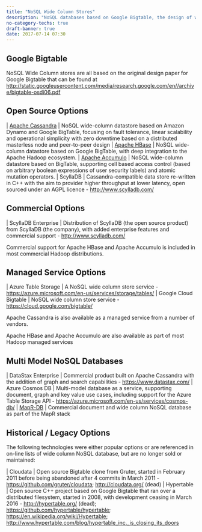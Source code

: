```yaml
---
title: "NoSQL Wide Column Stores"
description: "NoSQL databases based on Google Bigtable, the design of which was published in a paper in 2006.  Often described as a sparse, distributed multi-dimensional sorted map (or key value store) - cells being referenced by a row and column key plus a timestamp or version (with columns arranged into column families), support for the names and formats of columns varying from row to row (within fixed column families), and architectures supporting massive horizontal scalability.  Also called extensible record stores, and occasionally NoSQL column stores (although this definition is slightly inaccurate and confuses these technologies with more general purpose database columnar storage).  Common functionality includes low latency high throughput reads and writes, scan/iterate operations, atomic mutations and cell level security.  Common analytical use cases include the storage and serving of aggregations and metrics for real time dashboards, often as part of a wider ecosystem."
no-category-techs: true
draft-banner: true
date: 2017-07-14 07:30
---
```

## Google Bigtable

NoSQL Wide Column stores are all based on the original design paper for Google Bigtable that can be found at <http://static.googleusercontent.com/media/research.google.com/en//archive/bigtable-osdi06.pdf>

## Open Source Options

| [Apache Cassandra](/technologis/apache-cassandra/) | NoSQL wide-column datastore based on Amazon Dynamo and Google BigTable, focusing on fault tolerance, linear scalability and operational simplicity with zero downtime based on a distributed masterless node and peer-to-peer design
| [Apache HBase](/technologies/apache-hbase/) | NoSQL wide-column datastore based on Google BigTable, with deep integration to the Apache Hadoop ecosystem.
| [Apache Accumulo](/technologies/apache-accumulo/) | NoSQL wide-column datastore based on BigTable, supporting cell based access control (based on arbitrary boolean expressions of user security labels) and atomic mutation operators.
| ScyllaDB | Cassandra-compatible data store re-written in C++ with the aim to provider higher throughput at lower latency, open sourced under an AGPL licence - <http://www.scylladb.com/>

## Commercial Options

| ScyllaDB Enterprise | Distribution of ScyllaDB (the open source product) from ScyllaDB (the company), with added enterprise features and commercial support - <http://www.scylladb.com/>

Commercial support for Apache HBase and Apache Accumulo is included in most commercial Hadoop distributions.

## Managed Service Options

| Azure Table Storage | A NoSQL wide column store service - <https://azure.microsoft.com/en-us/services/storage/tables/>
| Google Cloud Bigtable | NoSQL wide column store service - <https://cloud.google.com/bigtable/>

Apache Cassandra is also available as a managed service from a number of vendors.

Apache HBase and Apache Accumulo are also available as part of most Hadoop managed services

## Multi Model NoSQL Databases

| DataStax Enterprise | Commercial product built on Apache Cassandra with the addition of graph and search capabilities - <https://www.datastax.com/>
| Azure Cosmos DB | Multi-model database as a service, supporting document, graph and key value use cases, including support for the Azure Table Storage API - <https://azure.microsoft.com/en-us/services/cosmos-db/>
| [MapR-DB](/technologies/mapr-file-system/mapr-db) | Commercial document and wide column NoSQL database as part of the MapR stack

## Historical / Legacy Options

The following technologies were either popular options or are referenced in on-line lists of wide column NoSQL database, but are no longer sold or maintained:

| Cloudata | Open source Bigtable clone from Gruter, started in February 2011 before being abandoned after 4 commits in March 2011 - <https://github.com/gruter/cloudata>; <http://cloudata.org/> (dead)
| Hypertable | Open source C++ project based on Google Bigtable that ran over a distributed filesystem, started in 2008, with development ceasing in March 2016 - <http://hypertable.org/> (dead); <https://github.com/hypertable/hypertable>; <https://en.wikipedia.org/wiki/Hypertable>; <http://www.hypertable.com/blog/hypertable_inc._is_closing_its_doors>